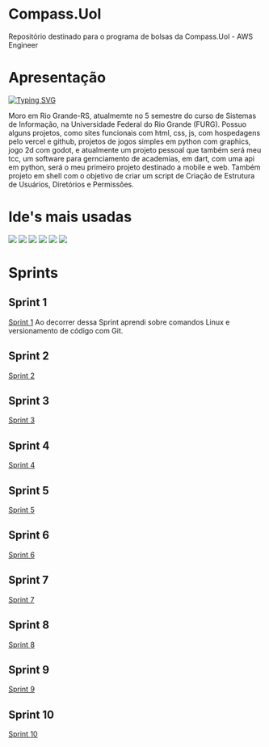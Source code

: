# Compass.Uol
Repositório destinado para o programa de bolsas da Compass.Uol - AWS Engineer



# Apresentação
<a href="https://git.io/typing-svg"><img src="https://readme-typing-svg.herokuapp.com?font=Fira+Code&pause=1000&color=F7D122&width=435&lines=Ol%C3%A1%2C+eu+sou+a+Fl%C3%A1via!+%F0%9F%99%8B%F0%9F%8F%BC%E2%80%8D%E2%99%80%EF%B8%8F" alt="Typing SVG"
/></a> 

Moro em Rio Grande-RS, atualmemte no 5 semestre do curso de Sistemas de Informação, na Universidade Federal do Rio Grande (FURG).
Possuo alguns projetos, como sites funcionais com html, css, js, com hospedagens pelo vercel e github, projetos de jogos simples em python com graphics, jogo 2d com godot, e atualmente um projeto pessoal que também será meu tcc, um software para gernciamento de academias, em dart, com uma api em python, será o meu primeiro projeto destinado a mobile e web. Também projeto em shell com o objetivo de criar um script de Criação de Estrutura de Usuários, Diretórios e Permissões.

# Ide's mais usadas

<div>   
    <a href="https://www.jetbrains.com/pycharm/" target="_blank"><img src="https://img.shields.io/badge/PyCharm-000000.svg?&style=for-the-badge&logo=PyCharm&logoColor=white" target="_blank"></a>
    <a href="https://colab.research.google.com/" target="_blank"><img src="https://img.shields.io/badge/Colab-F9AB00?style=for-the-badge&logo=googlecolab&color=525252" target="_blank"></a>
    <a href="https://replit.com/@Flaviacristinag?path=folder%2FUnnamed" target="_blank"><img src="https://img.shields.io/badge/replit-667881?style=for-the-badge&logo=replit&logoColor=white" target="_blank"></a>
    <a href="https://visualstudio.microsoft.com/pt-br/downloads/" target="_blank"><img src="https://img.shields.io/badge/Visual_Studio-5C2D91?style=for-the-badge&logo=visual%20studio&logoColor=white" target="_blank"></a>
    <a href="https://code.visualstudio.com/" target="_blank"><img src="https://img.shields.io/badge/Visual_Studio_Code-0078D4?style=for-the-badge&logo=visual%20studio%20code&logoColor=white" target="_blank"></a>
    <a href="https://www.arduino.cc/en/software" target="_blank"><img src="https://img.shields.io/badge/Arduino_IDE-00979D?style=for-the-badge&logo=arduino&logoColor=white" target="_blank"></a>
</div>


# Sprints
## Sprint 1
[Sprint 1](./Sprint_1)
Ao decorrer dessa Sprint aprendi sobre comandos Linux e versionamento de código com Git.

## Sprint 2
[Sprint 2](./Sprint_2)

## Sprint 3
[Sprint 3](./Sprint_3)

## Sprint 4
[Sprint 4](./Sprint_4)

## Sprint 5
[Sprint 5](./Sprint_5)

## Sprint 6
[Sprint 6](./Sprint_6)

## Sprint 7
[Sprint 7](./Sprint_7)

## Sprint 8
[Sprint 8](./Sprint_8)

## Sprint 9
[Sprint 9](./Sprint_9)

## Sprint 10
[Sprint 10](./Sprint_10)
